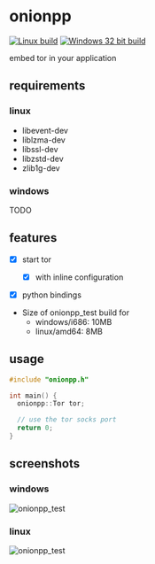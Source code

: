 # onionpp
[![Linux build](https://github.com/nbdy/onionpp/actions/workflows/linux.yml/badge.svg)](https://github.com/nbdy/onionpp/actions/workflows/linux.yml)
[![Windows 32 bit build](https://github.com/nbdy/onionpp/actions/workflows/windows-i686.yml/badge.svg)](https://github.com/nbdy/onionpp/actions/workflows/windows-i686.yml)

embed tor in your application

## requirements

### linux

- libevent-dev
- liblzma-dev
- libssl-dev
- libzstd-dev
- zlib1g-dev

### windows

TODO

## features

- [X] start tor
  - [X] with inline configuration
- [X] python bindings


- Size of onionpp_test build for
  - windows/i686: 10MB
  - linux/amd64: 8MB

## usage

```c++
#include "onionpp.h"

int main() {
  onionpp::Tor tor;

  // use the tor socks port
  return 0;
}
```

## screenshots

### windows

![onionpp_test](https://i.ibb.co/XXDgWyt/grafik.png)

### linux

![onionpp_test](https://i.ibb.co/t2LJxkB/grafik.png)
